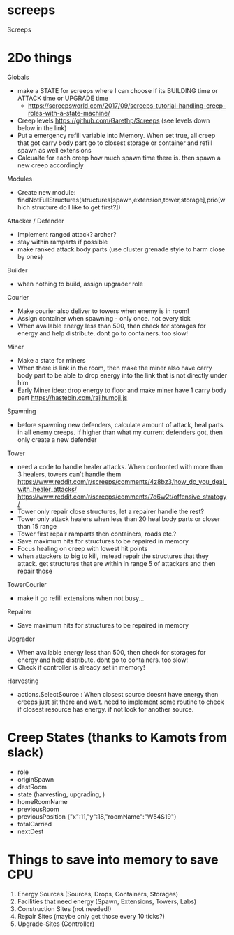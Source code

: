 # screeps
Screeps 

# 2Do things # 


Globals
- make a STATE for screeps where I can choose if its BUILDING time or ATTACK time or UPGRADE time
	- https://screepsworld.com/2017/09/screeps-tutorial-handling-creep-roles-with-a-state-machine/
- Creep levels https://github.com/Garethp/Screeps (see levels down below in the link)
- Put a emergency refill variable into Memory. When set true, all creep that got carry body part go to closest storage or container and refill spawn as well extensions
- Calcualte for each creep how much spawn time there is. then spawn a new creep accordingly

Modules
- Create new module: findNotFullStructures(structures[spawn,extension,tower,storage],prio[which structure do I like to get first?])

Attacker / Defender
- Implement ranged attack? archer?
- stay within ramparts if possible
- make ranked attack body parts (use cluster grenade style to harm close by ones)

Builder
- when nothing to build, assign upgrader role

Courier
- Make courier also deliver to towers when enemy is in room!
- Assign container when spawning - only once. not every tick
- When available energy less than 500, then check for storages for energy and help distribute. dont go to containers. too slow!

Miner
- Make a state for miners
- When there is link in the room, then make the miner also have carry body part to be able to drop energy into the link that is not directly under him
- Early Miner idea: drop energy to floor and make miner have 1 carry body part https://hastebin.com/rajihumoji.js

Spawning
- before spawning new defenders, calculate amount of attack, heal parts in all enemy creeps. If higher than what my current defenders got, then only create a new defender

Tower
- need a code to handle healer attacks. When confronted with more than 3 healers, towers can't handle them
https://www.reddit.com/r/screeps/comments/4z8bz3/how_do_you_deal_with_healer_attacks/
https://www.reddit.com/r/screeps/comments/7d6w2t/offensive_strategy/
- Tower only repair close structures, let a repairer handle the rest?
- Tower only attack healers when less than 20 heal body parts or closer than 15 range
- Tower first repair ramparts then containers, roads etc.?
- Save maximum hits for structures to be repaired in memory
- Focus healing on creep with lowest hit points
- when attackers to big to kill, instead repair the structures that they attack. get structures that are within in range 5 of attackers and then repair those

TowerCourier
- make it go refill extensions when not busy...


Repairer
- Save maximum hits for structures to be repaired in memory

Upgrader
- When available energy less than 500, then check for storages for energy and help distribute. dont go to containers. too slow!
- Check if controller is already set in memory!

Harvesting 
- actions.SelectSource : When closest source doesnt have energy then creeps just sit there and wait. need to implement some routine to check if closest resource has energy. if not look for another source.





# Creep States (thanks to Kamots from slack) #
- role
- originSpawn
- destRoom
- state (harvesting, upgrading, )
- homeRoomName
- previousRoom
- previousPosition {"x":11,"y":18,"roomName":"W54S19"}
- totalCarried
- nextDest


# Things to save into memory to save CPU #
1. Energy Sources (Sources, Drops, Containers, Storages)
2. Facilities that need energy (Spawn, Extensions, Towers, Labs)
3. Construction Sites (not needed!)
4. Repair Sites (maybe only get those every 10 ticks?)
5. Upgrade-Sites (Controller)

